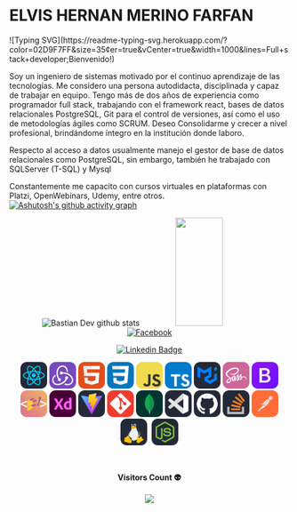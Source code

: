 <h1 aling="center">ELVIS HERNAN MERINO FARFAN</h1>
 ![Typing SVG](https://readme-typing-svg.herokuapp.com/?color=02D9F7FF&size=35&center=true&vCenter=true&width=1000&lines=Full+stack+developer;Bienvenido!)

<!--------------------------------------------------------------------------------------------------------------------------------------------------------------------->
Soy un ingeniero de sistemas motivado por el continuo aprendizaje de las tecnologías. Me considero una persona autodidacta, disciplinada y capaz de trabajar en equipo.
Tengo más de dos años de experiencia como programador full stack, trabajando con el framework react, bases de datos relacionales PostgreSQL, Git para el control de versiones, así como el uso de metodologías ágiles como SCRUM.
Deseo Consolidarme y crecer a nivel profesional, brindándome íntegro en la institución donde laboro.

Respecto al acceso a datos usualmente manejo el gestor de base de datos relacionales como PostgreSQL, sin embargo, también he trabajado con SQLServer (T-SQL) y Mysql

Constantemente me capacito con cursos virtuales en plataformas con Platzi, OpenWebinars, Udemy, entre otros.
 [![Ashutosh's github activity graph](https://github-readme-activity-graph.vercel.app/graph?username=emerinofa&bg_color=0d1117&color=ffffff&line=00b3ff&point=f9fafa&area=true&hide_border=true)](https://github.com/ashutosh00710/github-readme-activity-graph)
 <!--------------------------------------------------------------------------------------------------------------------------------------------------------------------->
<div align="center">  
  <img width="49%" height="195px" src="https://github-readme-stats.vercel.app/api?username=emerinofa&show_icons=true&count_private=true&hide_border=true&title_color=02D9F7FF&icon_color=02D9F7FF&text_color=c9d1d9&bg_color=0d1117" alt="Bastian Dev github stats" /> 
  
  <img width="41%" height="195px" src="https://github-readme-stats.vercel.app/api/top-langs/?username=emerinofa&layout=compact&hide_border=true&title_color=02D9F7FF&text_color=02D9F7FF&bg_color=0d1117" />
</div> 
 <!--------------------------------------------------------------------------------------------------------------------------------------------------------------------->
 <div align="center">
<div align="center">
<a href="https://facebook.com/👽" target="_blank"><img alt="Facebook" src="https://img.shields.io/badge/facebook-%231DA1F2.svg?&style=for-the-badge&logo=facebook&logoColor=white"/></a>

[![Linkedin Badge](https://img.shields.io/badge/linkedin-%230077B5.svg?&style=for-the-badge&logo=linkedin&logoColor=white)](https://www.linkedin.com/in/elvis-hernan-merino-farfan/)
</div>
 <!--------------------------------------------------------------------------------------------------------------------------------------------------------------------->

 <p align="center">
<img src="https://github.com/tandpfun/skill-icons/blob/main/icons/React-Dark.svg" width="48" title="React.Js"> 
<img src="https://github.com/tandpfun/skill-icons/blob/main/icons/Redux.svg" width="48" title="Redux.Js">
<img src="https://github.com/tandpfun/skill-icons/blob/main/icons/HTML.svg" width="48" title="HTML"> 
<img src="https://github.com/tandpfun/skill-icons/blob/main/icons/CSS.svg" width="48" title="CSS">   
<img src="https://github.com/tandpfun/skill-icons/blob/main/icons/JavaScript.svg" width="48"  title="Javascript">   
<img src="https://github.com/tandpfun/skill-icons/blob/main/icons/TypeScript.svg" width="48" title="TypeScript">    
<img src="https://github.com/tandpfun/skill-icons/blob/main/icons/MaterialUI-Dark.svg" width="48" title="MUI">   
<img src="https://github.com/tandpfun/skill-icons/blob/main/icons/Sass.svg" width="48" title="Sass">  
<img src="https://github.com/tandpfun/skill-icons/blob/main/icons/Bootstrap.svg" width="48">  
<img src="https://github.com/tandpfun/skill-icons/blob/main/icons/StyledComponents.svg" width="48" title="StyledComponents">  
<img src="https://github.com/tandpfun/skill-icons/blob/main/icons/XD.svg" width="48" title="Adobe XD">   
<img src="https://github.com/tandpfun/skill-icons/blob/main/icons/Vite-Dark.svg" width="48"  title="Vite">  
<img src="https://github.com/tandpfun/skill-icons/blob/main/icons/Git.svg" width="48" title="Git">  
<img src="https://github.com/tandpfun/skill-icons/blob/main/icons/MongoDB.svg" width="48" title="MongoDB">  
<img src="https://github.com/tandpfun/skill-icons/blob/main/icons/VSCode-Dark.svg" width="48" title="Vscode">   
<img src="https://github.com/tandpfun/skill-icons/blob/main/icons/Github-Dark.svg" width="48" title="Github">   
<img src="https://github.com/tandpfun/skill-icons/blob/main/icons/StackOverflow-Dark.svg" width="48" title="StackOverFlow">   
<img src="https://github.com/tandpfun/skill-icons/blob/main/icons/Postman.svg" width="48" title="Postman">   
<img src="https://github.com/tandpfun/skill-icons/blob/main/icons/Linux-Dark.svg" width="48" title="Linux">   
<img src="" width="48" title="">
<img src="https://github.com/tandpfun/skill-icons/blob/main/icons/NodeJS-Dark.svg" width="48" title="NodeJs">   
<p/>

 <!--------------------------------------------------------------------------------------------------------------------------------------------------------------------->
<div align="center">
<br><p align="centre"><b>Visitors Count 👽 </b></p>  
<p align="center"><img align="center" src="https://profile-counter.glitch.me/{emerinofa}/count.svg" /></p> 
<br>
</div>
 <!--------------------------------------------------------------------------------------------------------------------------------------------------------------------->
 
 
